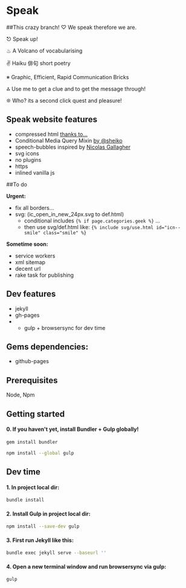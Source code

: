 # Speak

##This crazy branch!
♡ We speak therefore we are.

⎋ Speak up!

♨ A Volcano of vocabularising 

✌ Haiku 俳句 short poetry 

※ Graphic, Efficient, Rapid Communication Bricks 

⁂ Use me to get a clue and to get the message through!
 
❊ Who? its a second click quest and pleasure! 


## Speak website features

- compressed html [thanks to...](https://github.com/penibelst/jekyll-compress-html)
- Conditional Media Query Mixin [by @sheiko](https://github.com/dsheiko)
- speech-bubbles inspired by [Nicolas Gallagher]( http://nicolasgallagher.com/pure-css-speech-bubbles/)
- svg icons
- no plugins
- https
- inlined vanilla js


##To do

**Urgent:**

- fix all borders...
- svg: (ic_open_in_new_24px.svg to def.html)
	- conditional includes `{% if page.categories.geek %}` ...
	- then use svg/def.html like: `{% include svg/use.html id="icn--smile" class="smile" %}`


**Sometime soon:**

- service workers
- xml sitemap
- decent url
- rake task for publishing 


## Dev features
- jekyll
- gh-pages
- + gulp + browsersync for dev time

## Gems dependencies:
- github-pages









## Prerequisites

Node, Npm

## Getting started

#### 0. If you haven't yet, install Bundler + Gulp globally! 
```sh
gem install bundler```

```sh
npm install --global gulp
```
## Dev time

#### 1. In project local dir:
```sh
bundle install
```

#### 2. Install Gulp in project local dir:
```sh
npm install --save-dev gulp
```

#### 3. First run Jekyll like this:
```sh
bundle exec jekyll serve --baseurl ''
```

#### 4. Open a new terminal window and run browsersync via gulp:
```sh
gulp
```
